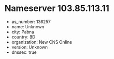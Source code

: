 # Nameserver 103.85.113.11

* as_number: 136257
* name: Unknown
* city: Pabna
* country: BD
* organization: New CNS Online
* version: Unknown
* dnssec: true
